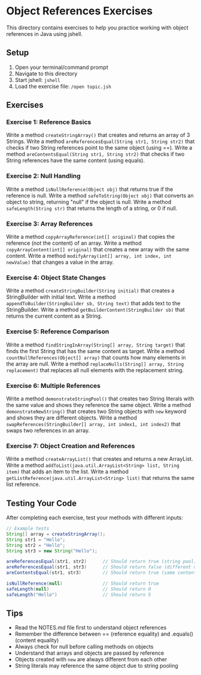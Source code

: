 # Object References Exercises

This directory contains exercises to help you practice working with object references in Java using jshell.

## Setup
1. Open your terminal/command prompt
2. Navigate to this directory
3. Start jshell: `jshell`
4. Load the exercise file: `/open topic.jsh`

## Exercises

### Exercise 1: Reference Basics
Write a method `createStringArray()` that creates and returns an array of 3 Strings.
Write a method `areReferencesEqual(String str1, String str2)` that checks if two String references point to the same object (using ==).
Write a method `areContentsEqual(String str1, String str2)` that checks if two String references have the same content (using equals).

### Exercise 2: Null Handling
Write a method `isNullReference(Object obj)` that returns true if the reference is null.
Write a method `safeToString(Object obj)` that converts an object to string, returning "null" if the object is null.
Write a method `safeLength(String str)` that returns the length of a string, or 0 if null.

### Exercise 3: Array References
Write a method `copyArrayReference(int[] original)` that copies the reference (not the content) of an array.
Write a method `copyArrayContent(int[] original)` that creates a new array with the same content.
Write a method `modifyArray(int[] array, int index, int newValue)` that changes a value in the array.

### Exercise 4: Object State Changes
Write a method `createStringBuilder(String initial)` that creates a StringBuilder with initial text.
Write a method `appendToBuilder(StringBuilder sb, String text)` that adds text to the StringBuilder.
Write a method `getBuilderContent(StringBuilder sb)` that returns the current content as a String.

### Exercise 5: Reference Comparison
Write a method `findStringInArray(String[] array, String target)` that finds the first String that has the same content as target.
Write a method `countNullReferences(Object[] array)` that counts how many elements in the array are null.
Write a method `replaceNulls(String[] array, String replacement)` that replaces all null elements with the replacement string.

### Exercise 6: Multiple References
Write a method `demonstrateStringPool()` that creates two String literals with the same value and shows they reference the same object.
Write a method `demonstrateNewString()` that creates two String objects with `new` keyword and shows they are different objects.
Write a method `swapReferences(StringBuilder[] array, int index1, int index2)` that swaps two references in an array.

### Exercise 7: Object Creation and References
Write a method `createArrayList()` that creates and returns a new ArrayList<String>.
Write a method `addToList(java.util.ArrayList<String> list, String item)` that adds an item to the list.
Write a method `getListReference(java.util.ArrayList<String> list)` that returns the same list reference.

## Testing Your Code
After completing each exercise, test your methods with different inputs:

```java
// Example tests
String[] array = createStringArray();
String str1 = "Hello";
String str2 = "Hello";
String str3 = new String("Hello");

areReferencesEqual(str1, str2)      // Should return true (string pool)
areReferencesEqual(str1, str3)      // Should return false (different objects)
areContentsEqual(str1, str3)        // Should return true (same content)

isNullReference(null)               // Should return true
safeLength(null)                    // Should return 0
safeLength("Hello")                 // Should return 5
```

## Tips
- Read the NOTES.md file first to understand object references
- Remember the difference between == (reference equality) and .equals() (content equality)
- Always check for null before calling methods on objects
- Understand that arrays and objects are passed by reference
- Objects created with `new` are always different from each other
- String literals may reference the same object due to string pooling
